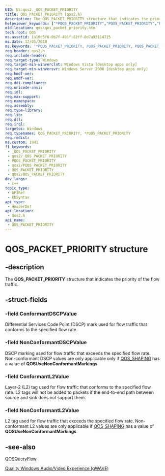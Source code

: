 ```yaml
---
UID: NS:qos2._QOS_PACKET_PRIORITY
title: QOS_PACKET_PRIORITY (qos2.h)
description: The QOS_PACKET_PRIORITY structure that indicates the priority of the flow traffic.
helpviewer_keywords: ["*PQOS_PACKET_PRIORITY","PQOS_PACKET_PRIORITY","PQOS_PACKET_PRIORITY structure pointer [QOS]","QOS_PACKET_PRIORITY","QOS_PACKET_PRIORITY structure [QOS]","qos.qos_packet_priority","qos2/PQOS_PACKET_PRIORITY","qos2/QOS_PACKET_PRIORITY"]
old-location: qos\qos_packet_priority.htm
tech.root: QOS
ms.assetid: 1a10c5f0-0b7f-401f-82ff-0d7a93114715
ms.date: 12/05/2018
ms.keywords: '*PQOS_PACKET_PRIORITY, PQOS_PACKET_PRIORITY, PQOS_PACKET_PRIORITY structure pointer [QOS], QOS_PACKET_PRIORITY, QOS_PACKET_PRIORITY structure [QOS], qos.qos_packet_priority, qos2/PQOS_PACKET_PRIORITY, qos2/QOS_PACKET_PRIORITY'
req.header: qos2.h
req.include-header: 
req.target-type: Windows
req.target-min-winverclnt: Windows Vista [desktop apps only]
req.target-min-winversvr: Windows Server 2008 [desktop apps only]
req.kmdf-ver: 
req.umdf-ver: 
req.ddi-compliance: 
req.unicode-ansi: 
req.idl: 
req.max-support: 
req.namespace: 
req.assembly: 
req.type-library: 
req.lib: 
req.dll: 
req.irql: 
targetos: Windows
req.typenames: QOS_PACKET_PRIORITY, *PQOS_PACKET_PRIORITY
req.redist: 
ms.custom: 19H1
f1_keywords:
 - _QOS_PACKET_PRIORITY
 - qos2/_QOS_PACKET_PRIORITY
 - PQOS_PACKET_PRIORITY
 - qos2/PQOS_PACKET_PRIORITY
 - QOS_PACKET_PRIORITY
 - qos2/QOS_PACKET_PRIORITY
dev_langs:
 - c++
topic_type:
 - APIRef
 - kbSyntax
api_type:
 - HeaderDef
api_location:
 - Qos2.h
api_name:
 - QOS_PACKET_PRIORITY
---
```


# QOS_PACKET_PRIORITY structure


## -description

The <b>QOS_PACKET_PRIORITY</b> structure that indicates the priority of the flow traffic.

## -struct-fields

### -field ConformantDSCPValue

Differential Services Code Point (DSCP) mark used for flow traffic that conforms to the specified flow rate.

### -field NonConformantDSCPValue

DSCP marking used for flow traffic that exceeds the specified flow rate.  Non-conformant DSCP values are only applicable only if <a href="https://docs.microsoft.com/windows/desktop/api/qos2/ne-qos2-qos_shaping">QOS_SHAPING</a> has a value of <b>QOSUseNonConformantMarkings</b>.

### -field ConformantL2Value

Layer-2 (L2) tag used for flow traffic that conforms to the specified flow rate. L2 tags will not be added to packets if the end-to-end path between source and sink does not support them.

### -field NonConformantL2Value

L2 tag used for flow traffic that exceeds the specified flow rate.  Non-conformant L2 values are only applicable if <a href="https://docs.microsoft.com/windows/desktop/api/qos2/ne-qos2-qos_shaping">QOS_SHAPING</a> has a value of <b>QOSUseNonConformantMarkings</b>.

## -see-also

<a href="https://docs.microsoft.com/previous-versions/windows/desktop/api/qos2/nf-qos2-qosqueryflow">QOSQueryFlow</a>



<a href="https://docs.microsoft.com/previous-versions/windows/desktop/qos/quality-windows-audio-video-experience--qwave-">Quality Windows Audio/Video Experience (qWAVE)</a>

